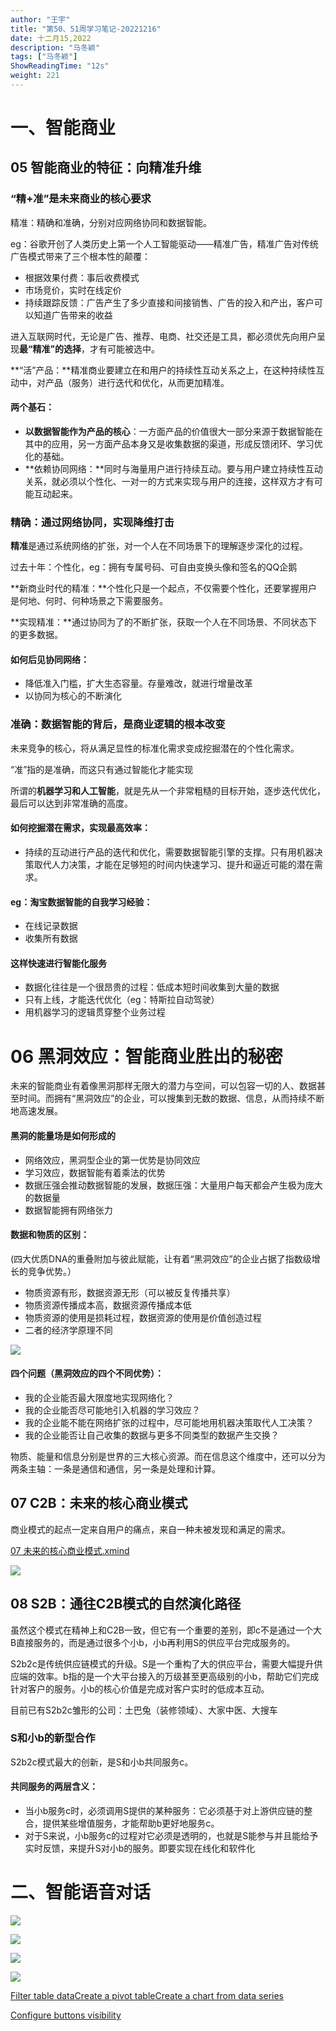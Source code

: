 ```yaml
---
author: "王宇"
title: "第50、51周学习笔记-20221216"
date: 十二月15,2022
description: "马冬颖"
tags: ["马冬颖"]
ShowReadingTime: "12s"
weight: 221
---
```

一、智能商业
======

05 智能商业的特征：向精准升维
----------------

### **“精+准”是未来商业的核心要求**

精准：精确和准确，分别对应网络协同和数据智能。

eg：谷歌开创了人类历史上第一个人工智能驱动——精准广告，精准广告对传统广告模式带来了三个根本性的颠覆：

*   根据效果付费：事后收费模式
*   市场竞价，实时在线定价
*   持续跟踪反馈：广告产生了多少直接和间接销售、广告的投入和产出，客户可以知道广告带来的收益

进入互联网时代，无论是广告、推荐、电商、社交还是工具，都必须优先向用户呈现**最“精准”的选择**，才有可能被选中。

**“活”产品：**精准商业要建立在和用户的持续性互动关系之上，在这种持续性互动中，对产品（服务）进行迭代和优化，从而更加精准。

#### **两个基石：**

*   **以数据智能作为产品的核心**：一方面产品的价值很大一部分来源于数据智能在其中的应用，另一方面产品本身又是收集数据的渠道，形成反馈闭环、学习优化的基础。
*   **依赖协同网络：**同时与海量用户进行持续互动。要与用户建立持续性互动关系，就必须以个性化、一对一的方式来实现与用户的连接，这样双方才有可能互动起来。

### 精确：通过网络协同，实现降维打击

**精准**是通过系统网络的扩张，对一个人在不同场景下的理解逐步深化的过程。

过去十年：个性化，eg：拥有专属号码、可自由变换头像和签名的QQ企鹅

**新商业时代的精准：**个性化只是一个起点，不仅需要个性化，还要掌握用户是何地、何时、何种场景之下需要服务。

**实现精准：**通过协同为了的不断扩张，获取一个人在不同场景、不同状态下的更多数据。

#### 如何后见协同网络：

*   降低准入门槛，扩大生态容量。存量难改，就进行增量改革
*   以协同为核心的不断演化

### **准确：数据智能的背后，是商业逻辑的根本改变**

未来竞争的核心，将从满足显性的标准化需求变成挖掘潜在的个性化需求。

“准”指的是准确，而这只有通过智能化才能实现

所谓的**机器学习和人工智能**，就是先从一个非常粗糙的目标开始，逐步迭代优化，最后可以达到非常准确的高度。

#### 如何挖掘潜在需求，实现最高效率：

*   持续的互动进行产品的迭代和优化，需要数据智能引擎的支撑。只有用机器决策取代人力决策，才能在足够短的时间内快速学习、提升和逼近可能的潜在需求。

#### eg：淘宝数据智能的自我学习经验：

*   在线记录数据
*   收集所有数据

#### 这样快速进行智能化服务

*   数据化往往是一个很昂贵的过程：低成本短时间收集到大量的数据
*   只有上线，才能迭代优化（eg：特斯拉自动驾驶）
*   用机器学习的逻辑贯穿整个业务过程

06 黑洞效应：智能商业胜出的秘密
=================

未来的智能商业有着像黑洞那样无限大的潜力与空间，可以包容一切的人、数据甚至时间。而拥有“黑洞效应”的企业，可以搜集到无数的数据、信息，从而持续不断地高速发展。

#### 黑洞的能量场是如何形成的

*   网络效应，黑洞型企业的第一优势是协同效应
*   学习效应，数据智能有着乘法的优势
*   数据压强会推动数据智能的发展，数据压强：大量用户每天都会产生极为庞大的数据量
*   数据智能拥有网络张力

#### 数据和物质的区别：

(四大优质DNA的重叠附加与彼此赋能，让有着“黑洞效应”的企业占据了指数级增长的竞争优势。）

*   物质资源有形，数据资源无形（可以被反复传播共享）
*   物质资源传播成本高，数据资源传播成本低
*   物质资源的使用是损耗过程，数据资源的使用是价值创造过程
*   二者的经济学原理不同

![](/download/attachments/91146136/image2022-12-14_18-13-4.png?version=1&modificationDate=1671012810951&api=v2)

#### 四个问题（黑洞效应的四个不同优势）：

*   我的企业能否最大限度地实现网络化？
*   我的企业能否尽可能地引入机器的学习效应？
*   我的企业能不能在网络扩张的过程中，尽可能地用机器决策取代人工决策？
*   我的企业能否让自己收集的数据与更多不同类型的数据产生交换？

物质、能量和信息分别是世界的三大核心资源。而在信息这个维度中，还可以分为两条主轴：一条是通信和通信，另一条是处理和计算。

  

07 C2B：未来的核心商业模式
----------------

商业模式的起点一定来自用户的痛点，来自一种未被发现和满足的需求。

[07 未来的核心商业模式.xmind](/download/attachments/91146136/07%20%E6%9C%AA%E6%9D%A5%E7%9A%84%E6%A0%B8%E5%BF%83%E5%95%86%E4%B8%9A%E6%A8%A1%E5%BC%8F.xmind?version=1&modificationDate=1671074665703&api=v2)

![](/download/attachments/91146136/image2022-12-15_11-25-30.png?version=1&modificationDate=1671074756852&api=v2)

08 S2B：通往C2B模式的自然演化路径
---------------------

虽然这个模式在精神上和C2B一致，但它有一个重要的差别，即c不是通过一个大B直接服务的，而是通过很多个小b，小b再利用S的供应平台完成服务的。

S2b2c是传统供应链模式的升级。S是一个重构了大的供应平台，需要大幅提升供应端的效率。b指的是一个大平台接入的万级甚至更高级别的小b，帮助它们完成针对客户的服务。小b的核心价值是完成对客户实时的低成本互动。

目前已有S2b2c雏形的公司：土巴兔（装修领域）、大家中医、大搜车

### S和小b的新型合作

S2b2c模式最大的创新，是S和小b共同服务c。

#### 共同服务的两层含义：

*   当小b服务c时，必须调用S提供的某种服务：它必须基于对上游供应链的整合，提供某些增值服务，才能帮助b更好地服务c。
*   对于S来说，小b服务c的过程对它必须是透明的，也就是S能参与并且能给予实时反馈，来提升S对小b的服务。即要实现在线化和软件化

  

二、智能语音对话
========

![](/download/attachments/91146136/image2022-12-15_11-27-52.png?version=1&modificationDate=1671074898590&api=v2)

![](/download/attachments/91146136/image2022-12-15_11-28-0.png?version=1&modificationDate=1671074907323&api=v2)

![](/download/attachments/91146136/image2022-12-15_11-28-9.png?version=1&modificationDate=1671074915631&api=v2)

**![](/download/attachments/91146136/image2022-12-15_11-28-20.png?version=1&modificationDate=1671074926314&api=v2)**

  

  

  

  

  

[Filter table data](#)[Create a pivot table](#)[Create a chart from data series](#)

[Configure buttons visibility](/users/tfac-settings.action)